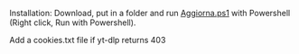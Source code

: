 Installation: Download, put in a folder and run [Aggiorna.ps1](https://github.com/Dennoquellovero/yt-dlp-script/blob/main/Aggiorna.ps1) with Powershell (Right click, Run with Powershell).


Add a cookies.txt file if yt-dlp returns 403
